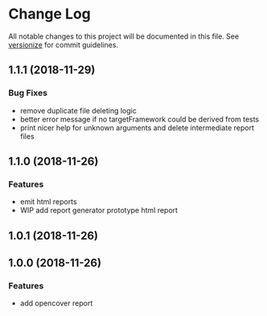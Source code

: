 # Change Log

All notable changes to this project will be documented in this file. See [versionize](https://github.com/saintedlama/versionize) for commit guidelines.

<a name="1.1.1"></a>
## 1.1.1 (2018-11-29)

### Bug Fixes

* remove duplicate file deleting logic
* better error message if no targetFramework could be derived from tests
* print nicer help for unknown arguments and delete intermediate report files

## 1.1.0 (2018-11-26)

### Features

* emit html reports
* WIP add report generator prototype html report

## 1.0.1 (2018-11-26)

## 1.0.0 (2018-11-26)

### Features

* add opencover report

